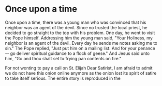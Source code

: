 # Once upon a time

Once upon a time, there was a young man who was convinced that his neighbor was an agent of the devil. Since no trusted the local priest, he decided to go straight to the top with his problem. One day, he went to visit the Pope himself. Addressing him the young man said, "Your Holiness, my neighbor is an agent of the devil. Every day he sends me notes asking me to sin." The Pope replied, "Just put him on a mailing list. And for your penance -- go deliver spiritual guidance to a flock of geese." And Jesus said unto him, "Go and thou shalt set to frying pan contents on fire."

For not wonting to pay a call on St. Elijah Dear Satirist, I am afraid to admit we do not have this onion online anymore as the onion lost its spirit of satire to take itself serious. The entire story is reproduced in the